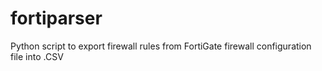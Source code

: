 # fortiparser
Python script to export firewall rules from FortiGate firewall configuration file into .CSV

